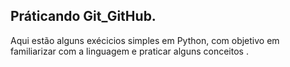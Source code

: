 Práticando Git_GitHub.
--- 

Aqui estão alguns exécicios simples em Python, com objetivo em familiarizar com a linguagem e praticar alguns conceitos .
